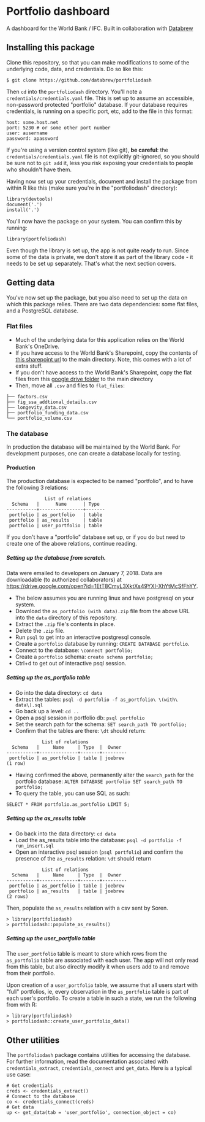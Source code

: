 # Portfolio dashboard
A dashboard for the World Bank / IFC. Built in collaboration with [Databrew](http://datbrew.cc)

## Installing this package

Clone this repository, so that you can make modifications to some of the underlying code, data, and credentials. Do so like this:

```
$ git clone https://github.com/databrew/portfoliodash
```

Then `cd` into the `portfoliodash` directory. You'll note a `credentials/credentials.yaml` file. This is set up to assume an accessible, non-password protected "portfolio" database. If your database requires credentials, is running on a specific port, etc, add to the file in this format:

```
host: some.host.net
port: 5230 # or some other port number
user: ausername
password: apassword
```

If you're using a version control system (like git), **be careful**: the `credentials/credentials.yaml` file is not explicitly git-ignored, so you should be sure not to `git add` it, less you risk exposing your credentials to people who shouldn't have them.

Having now set up your credentials, document and install the package from within R like this (make sure you're in the "portfoliodash" directory):

```
library(devtools)
document('.')
install('.')
```

You'll now have the package on your system. You can confirm this by running:
```
library(portfoliodash)
```

Even though the library is set up, the app is not quite ready to run. Since some of the data is private, we don't store it as part of the library code - it needs to be set up separately. That's what the next section covers.

## Getting data  

You've now set up the package, but you also need to set up the data on which this package relies. There are two data dependencies: some flat files, and a PostgreSQL database.

### Flat files

- Much of the underlying data for this application relies on the World Bank's OneDrive. 
- If you have access to the World Bank's Sharepoint, copy the contents of [this sharepoint url](https://worldbankgroup-my.sharepoint.com/personal/sburi_ifc_org/Documents/FIG%20SSA%20MEL/MEL%20Program%20Operations/Knowledge%20Products/Dashboards%20%26%20Viz/Portfolio%20Dashboard/portfolio_dashboard?csf=1&e=BZReQ1) to the main directory. Note, this comes with a lot of extra stuff.
- If you don't have access to the World Bank's Sharepoint, copy the flat files from this [google drive folder](https://drive.google.com/open?id=16dc1BUjjtSTc372U2qLcgMtlG5Hc-ZwS) to the main directory
- Then, move all `.csv` and files to `flat_files`:
```
├── factors.csv
├── fig_ssa_addtional_details.csv
├── longevity_data.csv
├── portfolio_funding_data.csv
└── portfolio_volume.csv
```

### The database

In production the database will be maintained by the World Bank. For development purposes, one can create a database locally for testing.

#### Production

The production database is expected to be named "portfolio", and to have the following 3 relations:

```
              List of relations
  Schema   |      Name      | Type  
-----------+----------------+-------
 portfolio | as_portfolio   | table 
 portfolio | as_results     | table 
 portfolio | user_portfolio | table 
```

If you don't have a "portfolio" database set up, or if you do but need to create one of the above relations, continue reading.

##### Setting up the database from scratch.

Data were emailed to developers on January 7, 2018. Data are downloadable (to authorized collaborators) at https://drive.google.com/open?id=1EtT8CmyL3XktXs49YXI-XhYtMcSfFhYY. 

- The below assumes you are running linux and have postgresql on your system.
- Download the `as_portfolio (with data).zip` file from the above URL into the `data` directory of this repository.
- Extract the `.zip` file's contents in place. 
- Delete the `.zip` file.
- Run `psql` to get into an interactive postgresql console.
- Create a `portfolio` database by running: `CREATE DATABASE portfolio`.
- Connect to the database: `\connect portfolio;`
- Create a `portfolio` schema: `create schema portfolio;`
- Ctrl+d to get out of interactive psql session.

##### Setting up the as_portfolio table

- Go into the data directory: `cd data`
- Extract the tables: `psql -d portfolio -f as_portfolio\ \(with\ data\).sql`
- Go back up a level: `cd ..`
- Open a psql session in portfolio db: `psql portfolio`
- Set the search path for the schema: `SET search_path TO portfolio;`
- Confirm that the tables are there: `\dt` should return:
```
             List of relations
  Schema   |     Name     | Type  |  Owner  
-----------+--------------+-------+---------
 portfolio | as_portfolio | table | joebrew
(1 row)
```
- Having confirmed the above, permanently alter the `search_path` for the portfolio database: `ALTER DATABASE portfolio SET search_path TO portfolio;`
- To query the table, you can use SQL as such:
```
SELECT * FROM portfolio.as_portfolio LIMIT 5;
```


##### Setting up the as_results table

- Go back into the data directory: `cd data`
- Load the as_results table into the database: `psql -d portfolio -f run_insert.sql`
- Open an interactive psql session (`psql portfolio`) and confirm the presence of the `as_results` relation: `\dt` should return
```
             List of relations
  Schema   |     Name     | Type  |  Owner  
-----------+--------------+-------+---------
 portfolio | as_portfolio | table | joebrew
 portfolio | as_results   | table | joebrew
(2 rows)
```

Then, populate the `as_results` relation with a csv sent by Soren.

```
> library(portfoliodash)
> portfoliodash::populate_as_results()
```

##### Setting up the user_portfolio table

The `user_portfolio` table is meant to store which rows from the `as_portfolio` table are associated with each user. The app will not only read from this table, but also directly modify it when users add to and remove from their portfolio.

Upon creation of a `user_portfolio` table, we assume that all users start with "full" portfolios, ie, every observation in the `as_portfolio` table is part of each user's portfolio. To create a table in such a state, we run the following from with R:

```
> library(portfoliodash)
> portfoliodash::create_user_portfolio_data()
```

## Other utilities

The `portfoliodash` package contains utilities for accessing the database. For further information, read the documentation associated with `credentials_extract`, `credentials_connect` and `get_data`. Here is a typical use case:

```
# Get credentials
creds <- credentials_extract()
# Connect to the database
co <- credentials_connect(creds)
# Get data
up <- get_data(tab = 'user_portfolio', connection_object = co)
```
